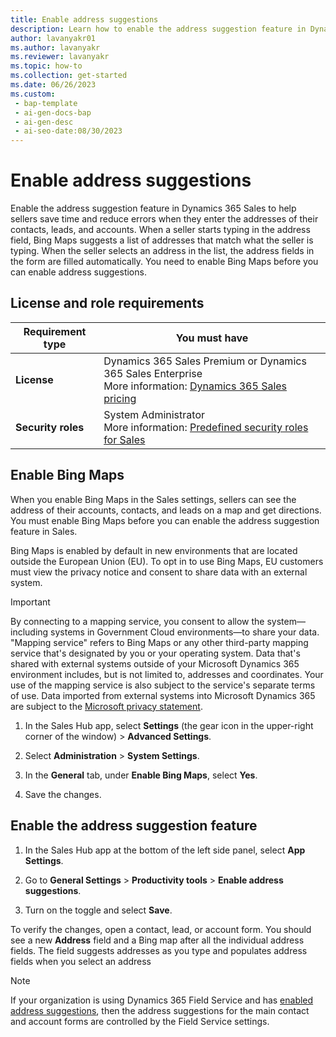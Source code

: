 ```yaml
---
title: Enable address suggestions
description: Learn how to enable the address suggestion feature in Dynamics 365 Sales to help sellers save time and reduce errors when they enter address information.
author: lavanyakr01
ms.author: lavanyakr
ms.reviewer: lavanyakr
ms.topic: how-to
ms.collection: get-started
ms.date: 06/26/2023
ms.custom:
 - bap-template
 - ai-gen-docs-bap
 - ai-gen-desc
 - ai-seo-date:08/30/2023
---
```


# Enable address suggestions

Enable the address suggestion feature in Dynamics 365 Sales to help sellers save time and reduce errors when they enter the addresses of their contacts, leads, and accounts. When a seller starts typing in the address field, Bing Maps suggests a list of addresses that match what the seller is typing. When the seller selects an address in the list, the address fields in the form are filled automatically. You need to enable Bing Maps before you can enable address suggestions.

## License and role requirements

| Requirement type | You must have |
|-----------------------|---------|
| **License** | Dynamics 365 Sales Premium or Dynamics 365 Sales Enterprise<br/>More information: [Dynamics 365 Sales pricing](https://dynamics.microsoft.com/sales/pricing/) |
| **Security roles** | System Administrator<br/> More information: [Predefined security roles for Sales](security-roles-for-sales.md) |

## Enable Bing Maps

When you enable Bing Maps in the Sales settings, sellers can see the address of their accounts, contacts, and leads on a map and get directions. You must enable Bing Maps before you can enable the address suggestion feature in Sales.

Bing Maps is enabled by default in new environments that are located outside the European Union (EU). To opt in to use Bing Maps, EU customers must view the privacy notice and consent to share data with an external system.

> [!IMPORTANT]
> By connecting to a mapping service, you consent to allow the system&mdash;including systems in Government Cloud environments&mdash;to share your data. "Mapping service" refers to Bing Maps or any other third-party mapping service that's designated by you or your operating system. Data that's shared with external systems outside of your Microsoft Dynamics 365 environment includes, but is not limited to, addresses and coordinates. Your use of the mapping service is also subject to the service's separate terms of use. Data imported from external systems into Microsoft Dynamics 365 are subject to the [Microsoft privacy statement](https://privacy.microsoft.com/privacystatement).

1. In the Sales Hub app, select **Settings** (the gear icon in the upper-right corner of the window) > **Advanced Settings**.

1. Select **Administration** > **System Settings**.

1. In the **General** tab, under **Enable Bing Maps**, select **Yes**.

1. Save the changes.

## Enable the address suggestion feature

1. In the Sales Hub app at the bottom of the left side panel, select **App Settings**.

1. Go to **General Settings** > **Productivity tools** > **Enable address suggestions**.

1. Turn on the toggle and select **Save**.

To verify the changes, open a contact, lead, or account form. You should see a new **Address** field and a Bing map after all the individual address fields. The field suggests addresses as you type and populates address fields when you select an address

> [!NOTE]
> If your organization is using Dynamics 365 Field Service and has [enabled address suggestions](/dynamics365/field-service/field-service-maps-address-locations#enable-address-suggestions), then the address suggestions for the main contact and account forms are controlled by the Field Service settings.
